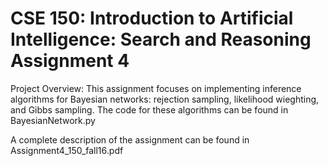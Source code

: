 # CSE 150: Introduction to Artificial Intelligence: Search and Reasoning Assignment 4

Project Overview: This assignment focuses on implementing inference algorithms for Bayesian networks: rejection sampling, likelihood wieghting, and Gibbs sampling. The code for these algorithms can be found in BayesianNetwork.py 

A complete description of the assignment can be found in Assignment4_150_fall16.pdf
